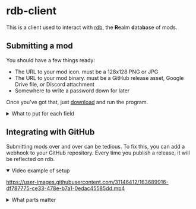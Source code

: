 # rdb-client
This is a client used to interact with [rdb](http://rdb.dual-iron.xyz/), the **R**ealm **d**ata**b**ase of mods.

## Submitting a mod
You should have a few things ready:
- The URL to your mod icon. must be a 128x128 PNG or JPG
- The URL to your mod binary. must be a GitHub release asset, Google Drive file, or Discord attachment
- Somewhere to write a password down for later

Once you've got that, just [download](https://github.com/Dual-Iron/rdb-client/releases/latest) and run the program.

<details>
<summary>What to put for each field</summary>

FIELD|DESCRIPTION
--|--
secret|Essentially a password. Write this down somewhere and keep it *secret*.*
name|The mod's name.
owner|The person or team of people that made the mod.
version|The mod's current [version](https://semver.org/) that increases after each update.
description|[Optional] A brief description of the mod.
icon|A URL to a 128x128 PNG or JPG file.
binary|A URL to a GitHub release asset, Google Drive file, or Discord attachment. Should be a ZIP or DLL file.
homepage|[Optional] A URL users can visit to learn more about the mod.

\* When submitting a new mod, the `secret` field can be anything you want. When updating the mod later, the `secret` field must match, or you won't be able to update your mod. If you lose your secret, contact Dual (Discord ID [303617148411183105](https://discord.id)).

</details>

## Integrating with GitHub
Submitting mods over and over can be tedious. To fix this, you can add a webhook to your GitHub repository. Every time you publish a release, it will be reflected on rdb.

<details open>
<summary>Video example of setup</summary>  

https://user-images.githubusercontent.com/31146412/163689916-df787775-ce33-478e-b7a1-0edac45585dd.mp4

</details>

<details>
<summary>What parts matter</summary>

FIELD|WHERE IT COMES FROM
--|--
secret|Given in the URL query parameter.
name|The repository's name.
owner|The repository's owner.
version|The release's tag name excluding any "v" prefix.
description|The repository description at the time of publishing.
icon|The file "icon.png" in the repository's root.
binary|The release's last asset when sorted alphabetically.
homepage|The repository's homepage or readme URL.

</details>
